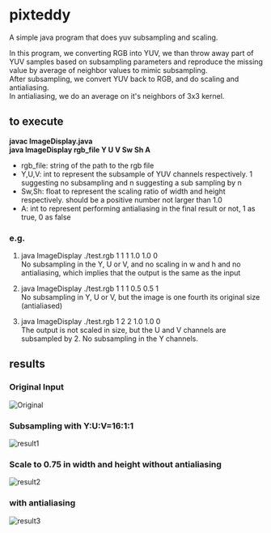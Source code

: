 # pixteddy
A simple java program that does yuv subsampling and scaling.  
  
In this program, we converting RGB into YUV, we than throw away part of YUV samples based on subsampling parameters
and reproduce the missing value by average of neighbor values to mimic subsampling.  
After subsampling, we convert YUV back to RGB, and do scaling and antialiasing.  
In antialiasing, we do an average on it's neighbors of 3x3 kernel.  

## to execute
**javac ImageDisplay.java**  
**java ImageDisplay rgb_file Y U V Sw Sh A**  
* rgb_file: string of the path to the rgb file  
* Y,U,V: int to represent the subsample of YUV channels respectively. 1 suggesting no subsampling and n suggesting a sub sampling by n  
* Sw,Sh: float to represent the scaling ratio of width and height respectively. should be a positive number not larger than 1.0  
* A: int to represent performing antialiasing in the final result or not, 1 as true, 0 as false  

### e.g.  
1. java ImageDisplay ./test.rgb 1 1 1 1.0 1.0 0  
  No subsampling in the Y, U or V, and no scaling in w and h and no antialiasing, which
  implies that the output is the same as the input

2. java ImageDisplay ./test.rgb 1 1 1 0.5 0.5 1  
  No subsampling in Y, U or V, but the image is one fourth its original size (antialiased)
  
3. java ImageDisplay ./test.rgb 1 2 2 1.0 1.0 0  
  The output is not scaled in size, but the U and V channels are subsampled by 2. No
  subsampling in the Y channels.

## results

### Original Input  
![Original](https://iven-yao.github.io/images/pixteddy/orig.jpg "Original")  

### Subsampling with Y:U:V=16:1:1
![result1](https://iven-yao.github.io/images/pixteddy/result_1_16_16_no_scale.jpg "result1")  

### Scale to 0.75 in width and height without antialiasing
![result2](https://iven-yao.github.io/images/pixteddy/result_1_16_16_075_075_0.jpg "result2")    

### with antialiasing
![result3](https://iven-yao.github.io/images/pixteddy/result_1_16_16_075_075_1.jpg "result3")  
